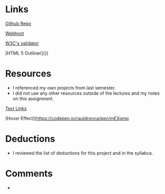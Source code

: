 # Links
[Github Repo]()

[Webhost]()

[W3C's validator]()

[HTML 5 Outliner]{})


# Resources
* I referenced my own projects from last semester.
* I did not use any other resources outside of the lectures and my notes on this assignment.

[Text Links](https://www.w3schools.com/css/css_link.asp)

[Hover Effect](https://codepen.io/rauldronca/pen/mEXomp

# Deductions
* I reviewed the list of deductions for this project and in the syllabus.

# Comments
*
